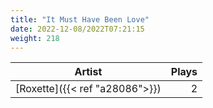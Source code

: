 ```yaml
---
title: "It Must Have Been Love"
date: 2022-12-08/2022T07:21:15
weight: 218
---
```




 Artist | Plays 
----- | -----:
[Roxette]({{< ref "a28086">}}) | 2
